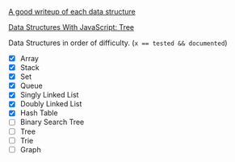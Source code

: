 [A good writeup of each data structure](https://blog.syncano.io/data-structures-in-javascript/)

[Data Structures With JavaScript: Tree](https://code.tutsplus.com/articles/data-structures-with-javascript-tree--cms-23393)

Data Structures in order of difficulty. (`x == tested && documented`)
- [x] Array
- [x] Stack
- [x] Set
- [x] Queue
- [x] Singly Linked List
- [x] Doubly Linked List
- [x] Hash Table
- [ ] Binary Search Tree
- [ ] Tree
- [ ] Trie
- [ ] Graph
